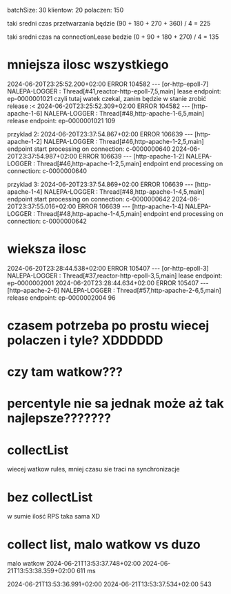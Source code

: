 batchSize: 30
klientow: 20
polaczen: 150

taki sredni czas przetwarzania będzie
(90 + 180 + 270 + 360) / 4 = 225

taki sredni czas na connectionLease bedzie
(0 + 90 + 180 + 270) / 4 = 135

# mniejsza ilosc wszystkiego
2024-06-20T23:25:52.200+02:00 ERROR 104582 --- [or-http-epoll-7] NALEPA-LOGGER                            : Thread[#41,reactor-http-epoll-7,5,main] lease endpoint: ep-0000001021
czyli tutaj watek czekal, zanim będzie w stanie zrobić release :<
2024-06-20T23:25:52.309+02:00 ERROR 104582 --- [http-apache-1-6] NALEPA-LOGGER                            : Thread[#48,http-apache-1-6,5,main] release endpoint: ep-0000001021
109

przyklad 2:
2024-06-20T23:37:54.867+02:00 ERROR 106639 --- [http-apache-1-2] NALEPA-LOGGER                            : Thread[#46,http-apache-1-2,5,main] endpoint start processing on connection: c-0000000640
2024-06-20T23:37:54.987+02:00 ERROR 106639 --- [http-apache-1-2] NALEPA-LOGGER                            : Thread[#46,http-apache-1-2,5,main] endpoint end processing on connection: c-0000000640

przyklad 3:
2024-06-20T23:37:54.869+02:00 ERROR 106639 --- [http-apache-1-4] NALEPA-LOGGER                            : Thread[#48,http-apache-1-4,5,main] endpoint start processing on connection: c-0000000642
2024-06-20T23:37:55.016+02:00 ERROR 106639 --- [http-apache-1-4] NALEPA-LOGGER                            : Thread[#48,http-apache-1-4,5,main] endpoint end processing on connection: c-0000000642


# wieksza ilosc
2024-06-20T23:28:44.538+02:00 ERROR 105407 --- [or-http-epoll-3] NALEPA-LOGGER                            : Thread[#37,reactor-http-epoll-3,5,main] lease endpoint: ep-0000002001
2024-06-20T23:28:44.634+02:00 ERROR 105407 --- [http-apache-2-6] NALEPA-LOGGER                            : Thread[#57,http-apache-2-6,5,main] release endpoint: ep-0000002004
96


# czasem potrzeba po prostu wiecej polaczen i tyle? XDDDDDD
# czy tam watkow???
# percentyle nie sa jednak może aż tak najlepsze???????



# collectList
wiecej watkow rules, mniej czasu sie traci na synchronizacje

# bez collectList
w sumie ilość RPS taka sama XD


# collect list, malo watkow vs duzo
malo watkow
2024-06-21T13:53:37.748+02:00
2024-06-21T13:53:38.359+02:00
611 ms 

2024-06-21T13:53:36.991+02:00
2024-06-21T13:53:37.534+02:00
543 
